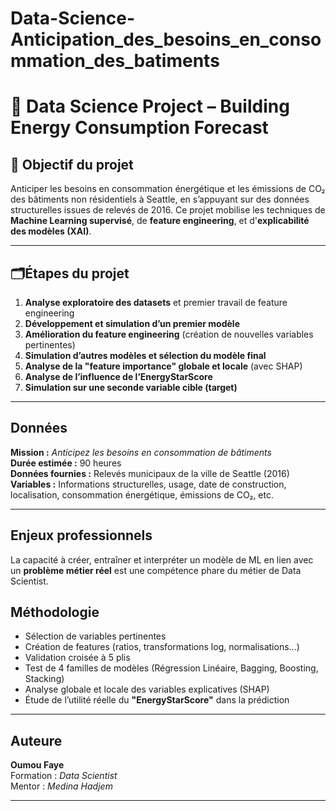 # Data-Science-Anticipation_des_besoins_en_consommation_des_batiments

# 🏢 Data Science Project – Building Energy Consumption Forecast

## 🎯 Objectif du projet

Anticiper les besoins en consommation énergétique et les émissions de CO₂ des bâtiments non résidentiels à Seattle, en s’appuyant sur des données structurelles issues de relevés de 2016. Ce projet mobilise les techniques de **Machine Learning supervisé**, de **feature engineering**, et d'**explicabilité des modèles (XAI)**.

---

## 🗂Étapes du projet

1. **Analyse exploratoire des datasets** et premier travail de feature engineering  
2. **Développement et simulation d’un premier modèle**  
3. **Amélioration du feature engineering** (création de nouvelles variables pertinentes)  
4. **Simulation d’autres modèles et sélection du modèle final**  
5. **Analyse de la "feature importance" globale et locale** (avec SHAP)  
6. **Analyse de l’influence de l’EnergyStarScore**  
7. **Simulation sur une seconde variable cible (target)**

---

## Données

**Mission :** *Anticipez les besoins en consommation de bâtiments*  
**Durée estimée :** 90 heures  
**Données fournies :** Relevés municipaux de la ville de Seattle (2016)  
**Variables :** Informations structurelles, usage, date de construction, localisation, consommation énergétique, émissions de CO₂, etc.

---

## Enjeux professionnels

La capacité à créer, entraîner et interpréter un modèle de ML en lien avec un **problème métier réel** est une compétence phare du métier de Data Scientist.

## Méthodologie

- Sélection de variables pertinentes
- Création de features (ratios, transformations log, normalisations…)
- Validation croisée à 5 plis
- Test de 4 familles de modèles (Régression Linéaire, Bagging, Boosting, Stacking)
- Analyse globale et locale des variables explicatives (SHAP)
- Étude de l’utilité réelle du **"EnergyStarScore"** dans la prédiction

---

## Auteure

**Oumou Faye**  
Formation : *Data Scientist*  
Mentor : *Medina Hadjem*

---

